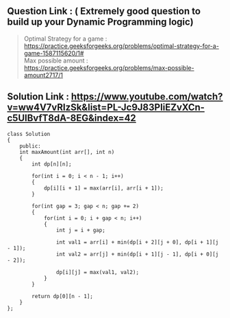 ## Question Link : ( Extremely good question to build up your Dynamic Programming logic)
> Optimal Strategy for a game : https://practice.geeksforgeeks.org/problems/optimal-strategy-for-a-game-1587115620/1# <br>
> Max possible amount : https://practice.geeksforgeeks.org/problems/max-possible-amount2717/1 <br>

## Solution Link : https://www.youtube.com/watch?v=ww4V7vRIzSk&list=PL-Jc9J83PIiEZvXCn-c5UIBvfT8dA-8EG&index=42

```
class Solution
{
    public:
    int maxAmount(int arr[], int n)
    {
        int dp[n][n];
        
        for(int i = 0; i < n - 1; i++)
        {
            dp[i][i + 1] = max(arr[i], arr[i + 1]);
        }
        
        for(int gap = 3; gap < n; gap += 2)
        {
            for(int i = 0; i + gap < n; i++)
            {
                int j = i + gap;
                
                int val1 = arr[i] + min(dp[i + 2][j + 0], dp[i + 1][j - 1]);
                int val2 = arr[j] + min(dp[i + 1][j - 1], dp[i + 0][j - 2]);
                
                dp[i][j] = max(val1, val2);
            }
        }
        
        return dp[0][n - 1];
    }
};
```
